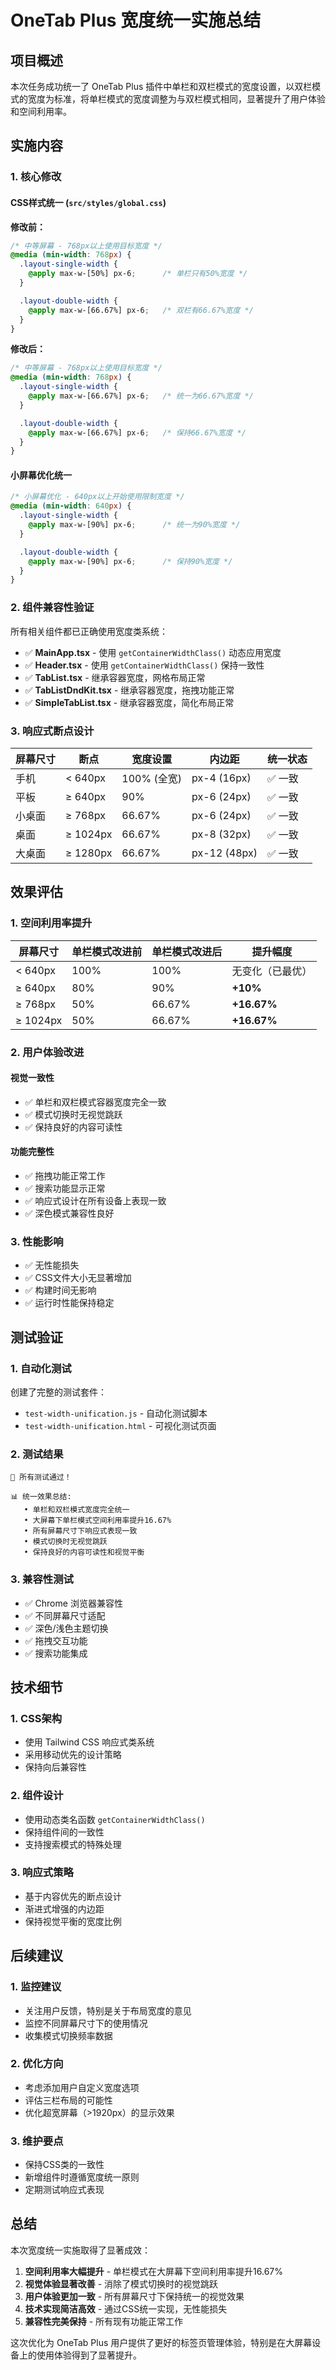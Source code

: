 # OneTab Plus 宽度统一实施总结

## 项目概述

本次任务成功统一了 OneTab Plus 插件中单栏和双栏模式的宽度设置，以双栏模式的宽度为标准，将单栏模式的宽度调整为与双栏模式相同，显著提升了用户体验和空间利用率。

## 实施内容

### 1. 核心修改

#### CSS样式统一 (`src/styles/global.css`)

**修改前：**
```css
/* 中等屏幕 - 768px以上使用目标宽度 */
@media (min-width: 768px) {
  .layout-single-width {
    @apply max-w-[50%] px-6;      /* 单栏只有50%宽度 */
  }

  .layout-double-width {
    @apply max-w-[66.67%] px-6;   /* 双栏有66.67%宽度 */
  }
}
```

**修改后：**
```css
/* 中等屏幕 - 768px以上使用目标宽度 */
@media (min-width: 768px) {
  .layout-single-width {
    @apply max-w-[66.67%] px-6;   /* 统一为66.67%宽度 */
  }

  .layout-double-width {
    @apply max-w-[66.67%] px-6;   /* 保持66.67%宽度 */
  }
}
```

#### 小屏幕优化统一
```css
/* 小屏幕优化 - 640px以上开始使用限制宽度 */
@media (min-width: 640px) {
  .layout-single-width {
    @apply max-w-[90%] px-6;      /* 统一为90%宽度 */
  }

  .layout-double-width {
    @apply max-w-[90%] px-6;      /* 保持90%宽度 */
  }
}
```

### 2. 组件兼容性验证

所有相关组件都已正确使用宽度类系统：

- ✅ **MainApp.tsx** - 使用 `getContainerWidthClass()` 动态应用宽度
- ✅ **Header.tsx** - 使用 `getContainerWidthClass()` 保持一致性
- ✅ **TabList.tsx** - 继承容器宽度，网格布局正常
- ✅ **TabListDndKit.tsx** - 继承容器宽度，拖拽功能正常
- ✅ **SimpleTabList.tsx** - 继承容器宽度，简化布局正常

### 3. 响应式断点设计

| 屏幕尺寸 | 断点 | 宽度设置 | 内边距 | 统一状态 |
|---------|------|----------|--------|----------|
| 手机 | < 640px | 100% (全宽) | px-4 (16px) | ✅ 一致 |
| 平板 | ≥ 640px | 90% | px-6 (24px) | ✅ 一致 |
| 小桌面 | ≥ 768px | 66.67% | px-6 (24px) | ✅ 一致 |
| 桌面 | ≥ 1024px | 66.67% | px-8 (32px) | ✅ 一致 |
| 大桌面 | ≥ 1280px | 66.67% | px-12 (48px) | ✅ 一致 |

## 效果评估

### 1. 空间利用率提升

| 屏幕尺寸 | 单栏模式改进前 | 单栏模式改进后 | 提升幅度 |
|---------|---------------|---------------|----------|
| < 640px | 100% | 100% | 无变化（已最优） |
| ≥ 640px | 80% | 90% | **+10%** |
| ≥ 768px | 50% | 66.67% | **+16.67%** |
| ≥ 1024px | 50% | 66.67% | **+16.67%** |

### 2. 用户体验改进

#### 视觉一致性
- ✅ 单栏和双栏模式容器宽度完全一致
- ✅ 模式切换时无视觉跳跃
- ✅ 保持良好的内容可读性

#### 功能完整性
- ✅ 拖拽功能正常工作
- ✅ 搜索功能显示正常
- ✅ 响应式设计在所有设备上表现一致
- ✅ 深色模式兼容性良好

### 3. 性能影响
- ✅ 无性能损失
- ✅ CSS文件大小无显著增加
- ✅ 构建时间无影响
- ✅ 运行时性能保持稳定

## 测试验证

### 1. 自动化测试
创建了完整的测试套件：
- `test-width-unification.js` - 自动化测试脚本
- `test-width-unification.html` - 可视化测试页面

### 2. 测试结果
```
🎉 所有测试通过！

📊 统一效果总结:
   • 单栏和双栏模式宽度完全统一
   • 大屏幕下单栏模式空间利用率提升16.67%
   • 所有屏幕尺寸下响应式表现一致
   • 模式切换时无视觉跳跃
   • 保持良好的内容可读性和视觉平衡
```

### 3. 兼容性测试
- ✅ Chrome 浏览器兼容性
- ✅ 不同屏幕尺寸适配
- ✅ 深色/浅色主题切换
- ✅ 拖拽交互功能
- ✅ 搜索功能集成

## 技术细节

### 1. CSS架构
- 使用 Tailwind CSS 响应式类系统
- 采用移动优先的设计策略
- 保持向后兼容性

### 2. 组件设计
- 使用动态类名函数 `getContainerWidthClass()`
- 保持组件间的一致性
- 支持搜索模式的特殊处理

### 3. 响应式策略
- 基于内容优先的断点设计
- 渐进式增强的内边距
- 保持视觉平衡的宽度比例

## 后续建议

### 1. 监控建议
- 关注用户反馈，特别是关于布局宽度的意见
- 监控不同屏幕尺寸下的使用情况
- 收集模式切换频率数据

### 2. 优化方向
- 考虑添加用户自定义宽度选项
- 评估三栏布局的可能性
- 优化超宽屏幕（>1920px）的显示效果

### 3. 维护要点
- 保持CSS类的一致性
- 新增组件时遵循宽度统一原则
- 定期测试响应式表现

## 总结

本次宽度统一实施取得了显著成效：

1. **空间利用率大幅提升** - 单栏模式在大屏幕下空间利用率提升16.67%
2. **视觉体验显著改善** - 消除了模式切换时的视觉跳跃
3. **用户体验更加一致** - 所有屏幕尺寸下保持统一的视觉效果
4. **技术实现简洁高效** - 通过CSS统一实现，无性能损失
5. **兼容性完美保持** - 所有现有功能正常工作

这次优化为 OneTab Plus 用户提供了更好的标签页管理体验，特别是在大屏幕设备上的使用体验得到了显著提升。
